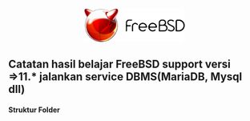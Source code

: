 <p align="center">
<img src="/assets/images/logo.png" alt="Logo" style="width:200px;"/>
</p>

## Catatan hasil belajar FreeBSD support versi =>11.* jalankan service DBMS(MariaDB, Mysql dll)

#### Struktur Folder
```sh
```
